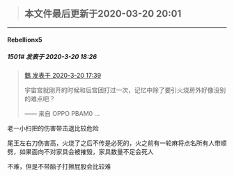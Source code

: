 > ## **本文件最后更新于2020-03-20 20:01** 



*****

####  Rebellionx5  
##### 1501#       发表于 2020-3-20 18:26



<blockquote><a href="httphttps://bbs.saraba1st.com/2b/forum.php?mod=redirect&amp;goto=findpost&amp;pid=46814133&amp;ptid=1845667" target="_blank">鵝 发表于 2020-3-20 17:39</a>

宇宙宫就刚开的时候和后宫团打过一次，记忆中除了要引火烧房外好像没别的难点吧？


—— 来自 OPPO PBAM0 ...</blockquote>
老一小扫把的伤害带击退比较危险

尾王左右刀伤害高，火烧了之后不传是必死的，火之前有一轮麻将点名所有人带顺劈，如果面向不对家具会被摧毁，家具数量不足会死人

不难，但是不带脑子打擦屁股会比较难






                                                 